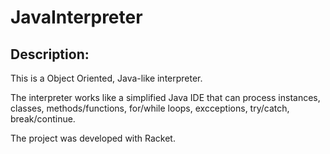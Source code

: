 # JavaInterpreter

Description: 
------------
This is a Object Oriented, Java-like interpreter. 

The interpreter works like a simplified Java IDE that can process instances, classes, methods/functions, for/while loops, excceptions, try/catch, break/continue. 

The project was developed with Racket. 
